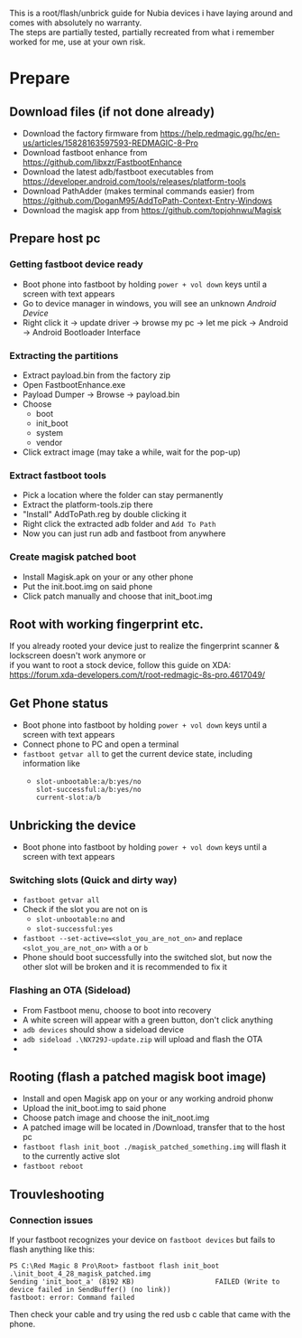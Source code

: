 This is a root/flash/unbrick guide for Nubia devices i have laying around and comes with absolutely no warranty.  
The steps are partially tested, partially recreated from what i remember worked for me, use at your own risk.

# Prepare

## Download files (if not done already)
- Download the factory firmware from https://help.redmagic.gg/hc/en-us/articles/15828163597593-REDMAGIC-8-Pro  
- Download fastboot enhance from https://github.com/libxzr/FastbootEnhance
- Download the latest adb/fastboot executables from https://developer.android.com/tools/releases/platform-tools
- Download PathAdder (makes terminal commands easier) from https://github.com/DoganM95/AddToPath-Context-Entry-Windows
- Download the magisk app from https://github.com/topjohnwu/Magisk

## Prepare host pc

### Getting fastboot device ready

- Boot phone into fastboot by holding `power + vol down` keys until a screen with text appears
- Go to device manager in windows, you will see an unknown *Android Device*
- Right click it -> update driver -> browse my pc -> let me pick -> Android -> Android Bootloader Interface

### Extracting the partitions

- Extract payload.bin from the factory zip
- Open FastbootEnhance.exe
- Payload Dumper -> Browse -> payload.bin
- Choose 
  - boot
  - init_boot
  - system
  - vendor
- Click extract image (may take a while, wait for the pop-up)

### Extract fastboot tools
- Pick a location where the folder can stay permanently
- Extract the platform-tools.zip there
- "Install" AddToPath.reg by double clicking it
- Right click the extracted adb folder and `Add To Path`
- Now you can just run adb and fastboot from anywhere 

### Create magisk patched boot
- Install Magisk.apk on your or any other phone
- Put the init.boot.img on said phone
- Click patch manually and choose that init_boot.img

## Root with working fingerprint etc.

If you already rooted your device just to realize the fingerprint scanner & lockscreen doesn't work anymore or  
if you want to root a stock device, follow this guide on XDA:  
https://forum.xda-developers.com/t/root-redmagic-8s-pro.4617049/  

## Get Phone status

- Boot phone into fastboot by holding `power + vol down` keys until a screen with text appears
- Connect phone to PC and open a terminal
- `fastboot getvar all` to get the current device state, including information like
  - ```
    slot-unbootable:a/b:yes/no
    slot-successful:a/b:yes/no
    current-slot:a/b
    ``` 

## Unbricking the device

- Boot phone into fastboot by holding `power + vol down` keys until a screen with text appears

### Switching slots (Quick and dirty way)

- `fastboot getvar all`
- Check if the slot you are not on is 
  - `slot-unbootable:no` and
  - `slot-successful:yes`
- `fastboot --set-active=<slot_you_are_not_on>` and replace `<slot_you_are_not_on>` with `a` or `b`
- Phone should boot successfully into the switched slot, but now the other slot will be broken and it is recommended to fix it

### Flashing an OTA (Sideload)
- From Fastboot menu, choose to boot into recovery
- A white screen will appear with a green button, don't click anything
- `adb devices` should show a sideload device
- `adb sideload .\NX729J-update.zip` will upload and flash the OTA
- 

<!-- ### Flashing partitions (not quick but clean way)

- Run FastbootEnhance.exe
- Double click the recognized fastboot device
- Click *Reboot to fastbootd*
- The phone will show a white screen for a whilem then yellow and blue text (=fastbootd)
- Click Flash Payload.bin
- A warning will appear, click yes and wait for the flashing to finish
- Slot is now repaired and bootable -->

## Rooting (flash a patched magisk boot image)

- Install and open Magisk app on your or any working android phonw
- Upload the init_boot.img to said phone
- Choose patch image and choose the init_noot.img
- A patched image will be located in /Download, transfer that to the host pc
- `fastboot flash init_boot ./magisk_patched_something.img` will flash it to the currently active slot
- `fastboot reboot`

## Trouvleshooting

### Connection issues
If your fastboot recognizes your device on `fastboot devices` but fails to flash anything like this:
```
PS C:\Red Magic 8 Pro\Root> fastboot flash init_boot .\init_boot_4_28_magisk_patched.img
Sending 'init_boot_a' (8192 KB)                    FAILED (Write to device failed in SendBuffer() (no link))
fastboot: error: Command failed
```
Then check your cable and try using the red usb c cable that came with the phone.
